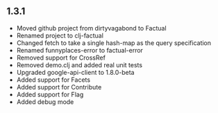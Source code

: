 ## 1.3.1

  * Moved github project from dirtyvagabond to Factual
  * Renamed project to clj-factual
  * Changed fetch to take a single hash-map as the query specification
  * Renamed funnyplaces-error to factual-error
  * Removed support for CrossRef
  * Removed demo.clj and added real unit tests
  * Upgraded google-api-client to 1.8.0-beta
  * Added support for Facets
  * Added support for Contribute
  * Added support for Flag
  * Added debug mode


